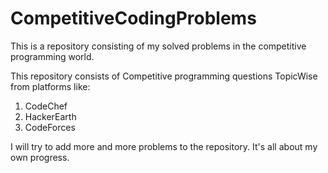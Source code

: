 # CompetitiveCodingProblems
This is a repository consisting of my solved problems in the competitive programming world.

This repository consists of Competitive programming questions TopicWise from platforms like:
1. CodeChef
2. HackerEarth
3. CodeForces

I will try to add more and more problems to the repository. It's all about my own progress. 
